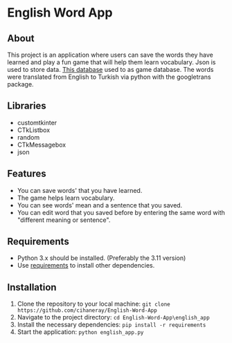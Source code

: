 # English Word App
## About
This project is an application where users can save the words they have learned and play a fun game that will help them learn vocabulary. Json is used to store data.
[This database](https://www.ef.com/wwen/english-resources/english-vocabulary/top-3000-words/) used to as game database. 
The words were translated from English to Turkish via python with the googletrans package.
## Libraries
- customtkinter
- CTkListbox
- random
- CTkMessagebox
- json
## Features
- You can save words' that you have learned.
- The game helps learn vocabulary.
- You can see words' mean and a sentence that you saved.
- You can edit word that you saved before by entering the same word with "different meaning or sentence".
## Requirements
- Python 3.x should be installed. (Preferably the 3.11 version)
- Use [requirements](english_app/requirements) to install other dependencies.
## Installation
1. Clone the repository to your local machine: `git clone https://github.com/cihaneray/English-Word-App`
2. Navigate to the project directory: `cd English-Word-App\english_app`
3. Install the necessary dependencies: ```pip install -r requirements```
4. Start the application: `python english_app.py`  
